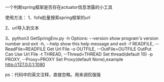 一个判断spring框架是否存在actuator信息泄露的小工具

使用方法：
1、fofa批量搜索spring框架的url

2、url导入到文本

3、python3 GetSpringEnv.py -h
Options:
  --version             show program's version number and exit
  -h, --help            show this help message and exit
  -f READFILE, --ReadFile=READFILE
                        Get Url File
  -o OUTFILE, --OutFile=OUTFILE
                        OutPut Can Use Url File
  -t THREAD, --Thread=THREAD
                        Set thread(default 10)
  -p PROXY, --Proxy=PROXY
                        Set Proxy(default None),example http://127.0.0.1:1080
                        
                        
ps：代码中的英文注释，直接忽略。用来调侃强强
